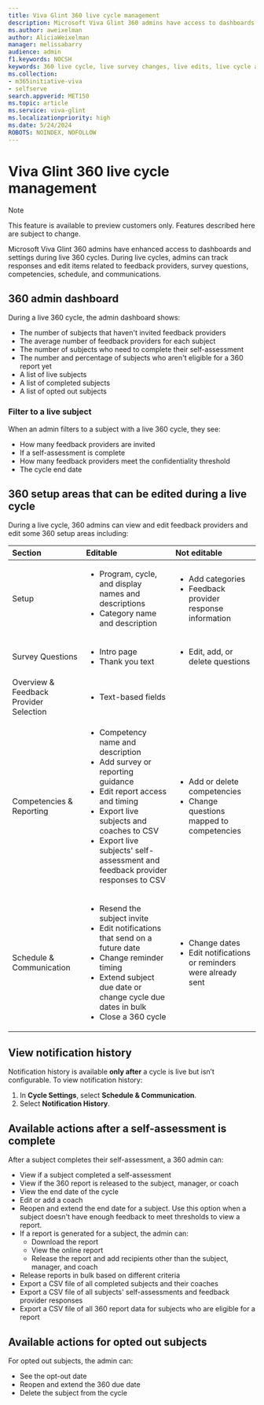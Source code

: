 ```yaml
---
title: Viva Glint 360 live cycle management
description: Microsoft Viva Glint 360 admins have access to dashboards and settings during live 360 cycles that allow them to track responses and edit some elements related to feedback providers, survey questions, competencies, schedule, and communications.
ms.author: aweixelman
author: AliciaWeixelman
manager: melissabarry
audience: admin
f1.keywords: NOCSH
keywords: 360 live cycle, live survey changes, live edits, live cycle actions
ms.collection:  
- m365initiative-viva
- selfserve 
search.appverid: MET150 
ms.topic: article
ms.service: viva-glint
ms.localizationpriority: high
ms.date: 5/24/2024
ROBOTS: NOINDEX, NOFOLLOW
---
```


# Viva Glint 360 live cycle management

> [!NOTE]
> This feature is available to preview customers only. Features described here are subject to change.

Microsoft Viva Glint 360 admins have enhanced access to dashboards and settings during live 360 cycles. During live cycles, admins can track responses and edit items related to feedback providers, survey questions, competencies, schedule, and communications.

## 360 admin dashboard

During a live 360 cycle, the admin dashboard shows:

- The number of subjects that haven't invited feedback providers
- The average number of feedback providers for each subject
- The number of subjects who need to complete their self-assessment
- The number and percentage of subjects who aren't eligible for a 360 report yet
- A list of live subjects
- A list of completed subjects
- A list of opted out subjects

### Filter to a live subject

When an admin filters to a subject with a live 360 cycle, they see:

- How many feedback providers are invited
- If a self-assessment is complete
- How many feedback providers meet the confidentiality threshold
- The cycle end date

## 360 setup areas that can be edited during a live cycle

During a live cycle, 360 admins can view and edit feedback providers and edit some 360 setup areas including:

|Section   |Editable   |Not editable|
|:----------|:-----------|:------------|
|Setup     |<ul><li>Program, cycle, and display names and descriptions</li><li>Category name and description</li></ul>       |<ul><li>Add categories</li><li>Feedback provider response information</li></ul>        |
|Survey Questions|<ul><li>Intro page</li><li>Thank you text</li></ul>    |<ul><li>Edit, add, or delete questions</li></ul> |
|Overview & Feedback Provider Selection|<ul><li>Text-based fields</li></ul>    | |
|Competencies & Reporting |<ul><li>Competency name and description</li><li>Add survey or reporting guidance</li><li>Edit report access and timing</li><li>Export live subjects and coaches to CSV</li><li>Export live subjects' self-assessment and feedback provider responses to CSV</li></ul>    |<ul><li>Add or delete competencies</li><li>Change questions mapped to competencies</li></ul>  |
|Schedule & Communication|<ul><li>Resend the subject invite</li><li>Edit notifications that send on a future date</li><li>Change reminder timing</li><li>Extend subject due date or change cycle due dates in bulk</li><li>Close a 360 cycle</li></ul>    |<ul><li>Change dates</li><li>Edit notifications or reminders were already sent</li></ul> |

## View notification history

Notification history is available **only after** a cycle is live but isn’t configurable. To view notification history:

1. In **Cycle Settings**, select **Schedule & Communication**.
2. Select **Notification History**.

## Available actions after a self-assessment is complete

After a subject completes their self-assessment, a 360 admin can:

- View if a subject completed a self-assessment
- View if the 360 report is released to the subject, manager, or coach
- View the end date of the cycle
- Edit or add a coach
- Reopen and extend the end date for a subject. Use this option when a subject doesn't have enough feedback to meet thresholds to view a report.
- If a report is generated for a subject, the admin can:
  - Download the report
  - View the online report
  - Release the report and add recipients other than the subject, manager, and coach
- Release reports in bulk based on different criteria
- Export a CSV file of all completed subjects and their coaches
- Export a CSV file of all subjects' self-assessments and feedback provider responses
- Export a CSV file of all 360 report data for subjects who are eligible for a report

## Available actions for opted out subjects

For opted out subjects, the admin can: 

- See the opt-out date
- Reopen and extend the 360 due date
- Delete the subject from the cycle
